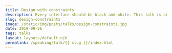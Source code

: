 ```yaml
---
title: Design with constraints
description: Every interface should be black and white. This talk is about designing with constraints which actually makes you more creative.
slug: design-constraints
image: /static/img/posts/talks/design-constraints.jpg
date: 2019-09-26
tags: talks
layout: layouts/default.njk
permalink: /speaking/talk/{{ slug }}/index.html
---
```

